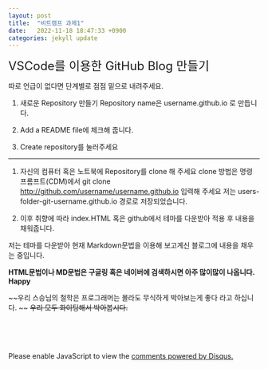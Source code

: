 ```yaml
---
layout: post
title:  "비트캠프 과제1"
date:   2022-11-18 18:47:33 +0900
categories: jekyll update
---
```


<span style="font-size:24px;">VSCode를 이용한 GitHub Blog 만들기</span>

따로 언급이 없다면 단계별로 점점 밑으로 내려주세요.

1. 새로운 Repository 만들기
Repository name은 username.github.io 로 만듭니다.

2. Add a README file에 체크해 줍니다.

3. Create repository를 눌러주세요

-----------------------------------------------------------------------

1. 자신의 컴퓨터 혹은 노트북에 Repository를 clone 해 주세요
clone 방법은 명령 프롬프트(CDM)에서 git clone http://github.com/username/username.github.io 입력해 주세요
저는 users-folder-git-username.github.io 경로로 저장되었습니다.

2. 이후 취향에 따라 index.HTML 혹은 github에서 테마를 다운받아
적용 후 내용을 채워줍니다.

저는 테마를 다운받아 현재 Markdown문법을 이용해 보고계신 블로그에 내용을 채우는 중입니다.

**HTML문법이나 MD문법은 구글링 혹은 네이버에 검색하시면 아주 많이많이 나옵니다. Happy**

~~우리 스승님의 철학은 프로그래머는 몰라도 무식하게 박아보는게 좋다 라고 하십니다. ~~
~~우리 모두 화이팅해서 박아봅시다.~~


<br><br><br>

<div id="disqus_thread"></div>
<script>
    /**
    *  RECOMMENDED CONFIGURATION VARIABLES: EDIT AND UNCOMMENT THE SECTION BELOW TO INSERT DYNAMIC VALUES FROM YOUR PLATFORM OR CMS.
    *  LEARN WHY DEFINING THESE VARIABLES IS IMPORTANT: https://disqus.com/admin/universalcode/#configuration-variables    */
    /*
    var disqus_config = function () {
    this.page.url = PAGE_URL;  // Replace PAGE_URL with your page's canonical URL variable
    this.page.identifier = PAGE_IDENTIFIER; // Replace PAGE_IDENTIFIER with your page's unique identifier variable
    };
    */
    (function() { // DON'T EDIT BELOW THIS LINE
    var d = document, s = d.createElement('script');
    s.src = 'https://melonweb.disqus.com/embed.js';
    s.setAttribute('data-timestamp', +new Date());
    (d.head || d.body).appendChild(s);
    })();
</script>
<noscript>Please enable JavaScript to view the <a href="https://disqus.com/?ref_noscript">comments powered by Disqus.</a></noscript>